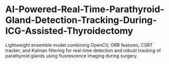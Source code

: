 # AI-Powered-Real-Time-Parathyroid-Gland-Detection-Tracking-During-ICG-Assisted-Thyroidectomy
Lightweight ensemble model combining OpenCV, ORB features, CSRT tracker, and Kalman filtering for real-time detection and robust tracking of parathyroid glands using fluorescence imaging during surgery.
